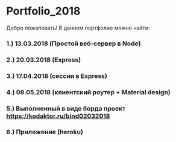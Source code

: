 <h1>Portfolio_2018</h1>
Добро пожаловать!
В данном портфолио можно найти:

### 1.) 13.03.2018  (Простой веб-сервер в Node)

### 2.) 20.03.2018 (Express)

### 3.) 17.04.2018 (сессии в Express)

### 4.) 08.05.2018 (клиентский роутер + Material design)

### 5.) Выполненный в виде борда проект https://kodaktor.ru/bind02032018

### 6.) Приложение (heroku)
